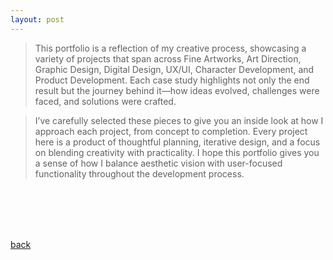 ```yaml
---
layout: post
---
```


> This portfolio is a reflection of my creative process, showcasing a variety of projects that span across Fine Artworks, Art Direction, Graphic Design, Digital Design, UX/UI, Character Development, and Product Development. Each case study highlights not only the end result but the journey behind it—how ideas evolved, challenges were faced, and solutions were crafted. 

> I’ve carefully selected these pieces to give you an inside look at how I approach each project, from concept to completion. Every project here is a product of thoughtful planning, iterative design, and a focus on blending creativity with practicality. I hope this portfolio gives you a sense of how I balance aesthetic vision with user-focused functionality throughout the development process.


<br>
<br>
<br>
<br>

[back](./)